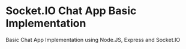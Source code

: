 # Socket.IO Chat App Basic Implementation
 Basic Chat App Implementation using Node.JS, Express and Socket.IO
